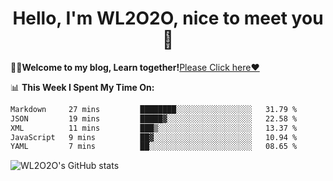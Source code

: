 <h1 align = "center">Hello, I'm WL2O2O, nice to meet you 👋</h1>

🧑‍💻**Welcome to my blog, Learn together!**[Please Click here❤️](https://wl2o2o.github.io)

📊 **This Week I Spent My Time On:**
<!--START_SECTION:waka-->

```txt
Markdown     27 mins         ████████░░░░░░░░░░░░░░░░░   31.79 %
JSON         19 mins         █████▓░░░░░░░░░░░░░░░░░░░   22.58 %
XML          11 mins         ███▒░░░░░░░░░░░░░░░░░░░░░   13.37 %
JavaScript   9 mins          ██▓░░░░░░░░░░░░░░░░░░░░░░   10.94 %
YAML         7 mins          ██░░░░░░░░░░░░░░░░░░░░░░░   08.65 %
```

<!--END_SECTION:waka-->

![WL2O2O's GitHub stats](https://github-readme-stats.vercel.app/api?username=wl2o2o&show_icons=true)


<!--
**WL2O2O/WL2O2O** is a ✨ _special_ ✨ repository because its `README.md` (this file) appears on your GitHub profile.

Here are some ideas to get you started:

- 🔭 I’m currently working on ...
- 🌱 I’m currently learning ...
- 👯 I’m looking to collaborate on ...
- 🤔 I’m looking for help with ...
- 💬 Ask me about ...
- 📫 How to reach me: ...
- 😄 Pronouns: ...
- ⚡ Fun fact: ...
-->

